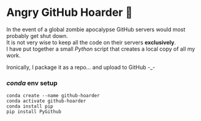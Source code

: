 # Angry GitHub Hoarder :hamster:

In the event of a global zombie apocalypse GitHub servers would most probably get shut down.  
It is not very wise to keep all the code on their servers **exclusively**.  
I have put together a small _Python_ script that creates a local copy of all my work.  

Ironically, I package it as a repo... and upload to GitHub -_-

### _conda_ env setup
```
conda create --name github-hoarder
conda activate github-hoarder
conda install pip
pip install PyGithub
```
